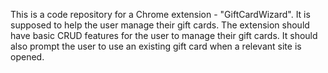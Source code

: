 This is a code repository for a Chrome extension - "GiftCardWizard". 
It is supposed to help the user manage their gift cards. The extension should have basic CRUD features for the user to manage their gift cards. It should also prompt the user to use an existing gift card when a relevant site is opened. 
